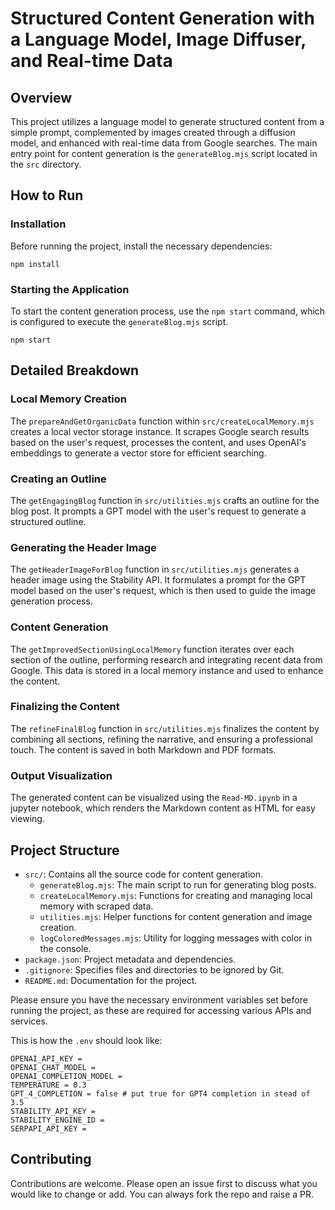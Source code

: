 # Structured Content Generation with a Language Model, Image Diffuser, and Real-time Data

## Overview

This project utilizes a language model to generate structured content from a simple prompt, complemented by images created through a diffusion model, and enhanced with real-time data from Google searches. The main entry point for content generation is the `generateBlog.mjs` script located in the `src` directory.

## How to Run

### Installation

Before running the project, install the necessary dependencies:

```
npm install
```

### Starting the Application

To start the content generation process, use the `npm start` command, which is configured to execute the `generateBlog.mjs` script.

```
npm start
```

## Detailed Breakdown

### Local Memory Creation

The `prepareAndGetOrganicData` function within `src/createLocalMemory.mjs` creates a local vector storage instance. It scrapes Google search results based on the user's request, processes the content, and uses OpenAI's embeddings to generate a vector store for efficient searching.

### Creating an Outline

The `getEngagingBlog` function in `src/utilities.mjs` crafts an outline for the blog post. It prompts a GPT model with the user's request to generate a structured outline.

### Generating the Header Image

The `getHeaderImageForBlog` function in `src/utilities.mjs` generates a header image using the Stability API. It formulates a prompt for the GPT model based on the user's request, which is then used to guide the image generation process.

### Content Generation

The `getImprovedSectionUsingLocalMemory` function iterates over each section of the outline, performing research and integrating recent data from Google. This data is stored in a local memory instance and used to enhance the content.

### Finalizing the Content

The `refineFinalBlog` function in `src/utilities.mjs` finalizes the content by combining all sections, refining the narrative, and ensuring a professional touch. The content is saved in both Markdown and PDF formats.

### Output Visualization

The generated content can be visualized using the `Read-MD.ipynb` in a jupyter notebook, which renders the Markdown content as HTML for easy viewing.

## Project Structure

- `src/`: Contains all the source code for content generation.
  - `generateBlog.mjs`: The main script to run for generating blog posts.
  - `createLocalMemory.mjs`: Functions for creating and managing local memory with scraped data.
  - `utilities.mjs`: Helper functions for content generation and image creation.
  - `logColoredMessages.mjs`: Utility for logging messages with color in the console.
- `package.json`: Project metadata and dependencies.
- `.gitignore`: Specifies files and directories to be ignored by Git.
- `README.md`: Documentation for the project.

Please ensure you have the necessary environment variables set before running the project, as these are required for accessing various APIs and services.

This is how the `.env` should look like:

```
OPENAI_API_KEY =
OPENAI_CHAT_MODEL =
OPENAI_COMPLETION_MODEL =
TEMPERATURE = 0.3
GPT_4_COMPLETION = false # put true for GPT4 completion in stead of 3.5
STABILITY_API_KEY =
STABILITY_ENGINE_ID =
SERPAPI_API_KEY =
```

## Contributing

Contributions are welcome. Please open an issue first to discuss what you would like to change or add. You can always fork the repo and raise a PR.
